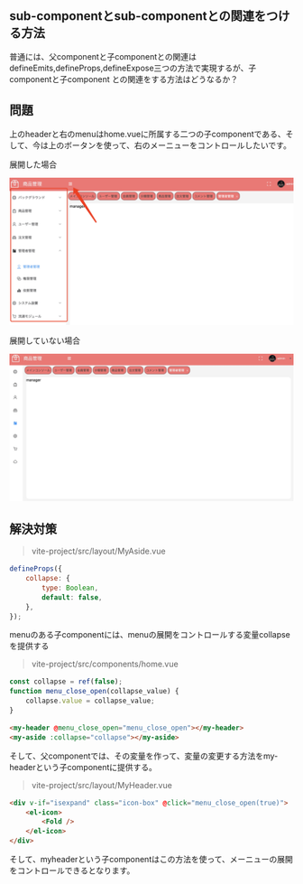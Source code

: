 ## sub-componentとsub-componentとの関連をつける方法

普通には、父componentと子componentとの関連はdefineEmits,defineProps,defineExpose三つの方法で実現するが、子componentと子component
との関連をする方法はどうなるか？

## 問題

上のheaderと右のmenuはhome.vueに所属する二つの子componentである、そして、今は上のボータンを使って、右のメーニューをコントロールしたいです。

展開した場合

![avatar](./imgs/3.png)

展開していない場合

![avatar](./imgs/4.png)

## 解決対策

> vite-project/src/layout/MyAside.vue
```javascript
defineProps({
    collapse: {
        type: Boolean,
        default: false,
    },
});
```
menuのある子componentには、menuの展開をコントロールする変量collapseを提供する

> vite-project/src/components/home.vue
```js
const collapse = ref(false);
function menu_close_open(collapse_value) {
    collapse.value = collapse_value;
}
```

```html
<my-header @menu_close_open="menu_close_open"></my-header>
<my-aside :collapse="collapse"></my-aside>

```
そして、父componentでは、その変量を作って、変量の変更する方法をmy-headerという子componentに提供する。

> vite-project/src/layout/MyHeader.vue

```html
<div v-if="isexpand" class="icon-box" @click="menu_close_open(true)">
    <el-icon>
        <Fold />
    </el-icon>
</div>

```

そして、myheaderという子componentはこの方法を使って、メーニューの展開をコントロールできるとなります。
